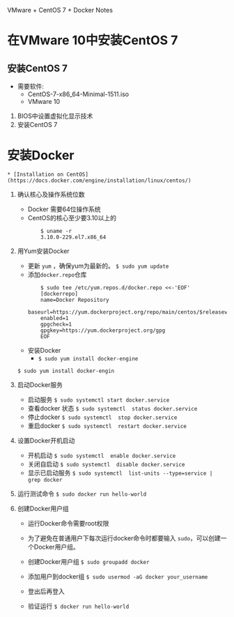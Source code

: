 VMware + CentOS 7 + Docker Notes

# 在VMware 10中安装CentOS 7

## 安装CentOS 7
* 需要软件:
    * CentOS-7-x86_64-Minimal-1511.iso
    * VMware 10
    
1. BIOS中设置虚拟化显示技术
2. 安装CentOS 7


# 安装Docker

    * [Installation on CentOS](https://docs.docker.com/engine/installation/linux/centos/)
1. 确认核心及操作系统位数
    * Docker 需要64位操作系统
    * CentOS的核心至少要3.10以上的
        ```
            $ uname -r
            3.10.0-229.el7.x86_64        
        ```
2. 用Yum安装Docker
    * 更新 `yum` ，确保yum为最新的。
        `$ sudo yum update`
    * 添加`docker.repo`仓库
        ```
            $ sudo tee /etc/yum.repos.d/docker.repo <<-'EOF'
            [dockerrepo]
            name=Docker Repository
            baseurl=https://yum.dockerproject.org/repo/main/centos/$releasever/
            enabled=1
            gpgcheck=1
            gpgkey=https://yum.dockerproject.org/gpg
            EOF        
        ```
    * 安装Docker
        * `$ sudo yum install docker-engine`

    `$ sudo yum install docker-engin`
    
3. 启动Docker服务
    * 启动服务
        `$ sudo systemctl start docker.service`
    * 查看docker 状态
        `$ sudo systemctl  status docker.service`
    * 停止docker
        `$ sudo systemctl  stop docker.service`
    * 重启docker
        `$ sudo systemctl  restart docker.service`
        
4. 设置Docker开机启动
    * 开机启动
        `$ sudo systemctl  enable docker.service`
    * 关闭自启动
        `$ sudo systemctl  disable docker.service`
    * 显示已启动服务
        `$ sudo systemctl  list-units --type=service | grep docker`
    
5. 运行测试命令
    `$ sudo docker run hello-world`
    
4. 创建Docker用户组
    * 运行Docker命令需要root权限
    * 为了避免在普通用户下每次运行docker命令时都要输入 `sudo`，可以创建一个Docker用户组。
    
    * 创建Docker用户组
        `$ sudo groupadd docker`
    * 添加用户到docker组
        `$ sudo usermod -aG docker your_username`
    * 登出后再登入
    * 验证运行
        `$ docker run hello-world`


